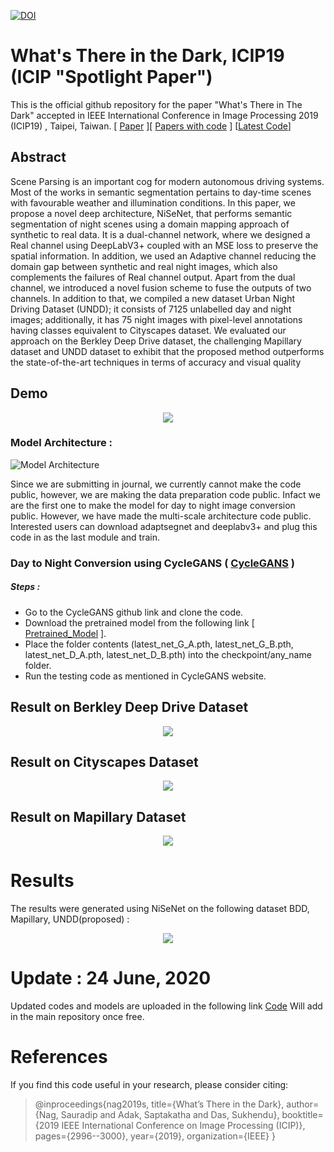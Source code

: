 [![DOI](https://zenodo.org/badge/208427167.svg)](https://zenodo.org/badge/latestdoi/208427167)


# What's There in the Dark, ICIP19 (ICIP "Spotlight Paper")

This is the official github repository for the paper "What's There in The Dark" accepted in IEEE International Conference in Image Processing 2019 (ICIP19) , Taipei, Taiwan. [ [Paper](https://ieeexplore.ieee.org/abstract/document/8803299/authors#authors) ][ [Papers with code]( https://paperswithcode.com/paper/whats-there-in-the-dark) ] [[Latest Code](https://drive.google.com/uc?id=16oC5AD9tnALHvX8_9eqOcJePkv6EEbLC&export=download)]

## Abstract 

Scene Parsing is an important cog for modern autonomous driving systems. Most of the works in semantic segmentation pertains to day-time scenes with favourable weather and illumination conditions. In this paper, we propose a novel deep architecture, NiSeNet, that performs semantic segmentation of night scenes using a domain mapping approach of synthetic to real data. It is a dual-channel network, where we designed a Real channel using DeepLabV3+ coupled with an MSE loss to preserve the spatial information. In addition, we used an Adaptive channel reducing the domain gap between synthetic and real night images, which also complements the failures of Real channel output. Apart from the dual channel, we introduced a novel fusion scheme to fuse the outputs of two channels. In addition to that, we compiled a new dataset Urban Night Driving Dataset (UNDD); it consists
of 7125 unlabelled day and night images; additionally, it has 75 night images with pixel-level annotations having classes equivalent to Cityscapes dataset. We evaluated our approach on the Berkley Deep Drive dataset, the challenging Mapillary dataset and UNDD dataset to exhibit that the proposed method outperforms the state-of-the-art techniques in terms of accuracy and visual quality

## Demo 

<p align="center">
  <img src="https://github.com/sauradip/night_image_semantic_segmentation/blob/master/images/others/demo_video.gif">
</p>


### Model Architecture : 

![Model Architecture](https://github.com/sauradip/night_image_semantic_segmentation/blob/master/images/others/archi.jpg)

Since we are submitting in journal, we currently cannot make the code public, however, we are making the data preparation code public. Infact we are the first one to make the model for day to night image conversion public. However, we have made the multi-scale architecture code public. Interested users can download adaptsegnet and deeplabv3+ and plug this code in as the last module and train. 




### Day to Night Conversion using CycleGANS ( [CycleGANS](https://github.com/junyanz/CycleGAN) )

##### Steps : 
- Go to the CycleGANS github link and clone the code.
- Download the pretrained model from the following link [ [Pretrained_Model](https://drive.google.com/open?id=1B7KvOMZI1nMkcuUrXrZnNZ0ptG2vs7Tp) ].
- Place the folder contents (latest_net_G_A.pth, latest_net_G_B.pth, latest_net_D_A.pth, latest_net_D_B.pth) into the checkpoint/any_name folder.
- Run the testing code as mentioned in CycleGANS website.

## Result on Berkley Deep Drive Dataset

<p align="center">
  <img src="https://github.com/sauradip/night_image_semantic_segmentation/blob/master/images/bdd/merge.png">
</p>

## Result on Cityscapes Dataset

<p align="center">
  <img src="https://github.com/sauradip/night_image_semantic_segmentation/blob/master/images/cityscapes/merge.png">
</p>

## Result on Mapillary Dataset

<p align="center">
  <img src="https://github.com/sauradip/night_image_semantic_segmentation/blob/master/images/mapillary/merge.png">
</p>

# Results 

The results were generated using NiSeNet on the following dataset BDD, Mapillary, UNDD(proposed) : 

<p align="center">
  <img src="https://github.com/sauradip/night_image_semantic_segmentation/blob/master/images/others/comp_result2.png">
</p>

# Update : 24 June, 2020

Updated codes and models are uploaded in the following link [Code](https://drive.google.com/uc?id=16oC5AD9tnALHvX8_9eqOcJePkv6EEbLC&export=download)
Will add in the main repository once free.

# References 

If you find this code useful in your research, please consider citing:

> @inproceedings{nag2019s,
  title={What’s There in the Dark},
  author={Nag, Sauradip and Adak, Saptakatha and Das, Sukhendu},
  booktitle={2019 IEEE International Conference on Image Processing (ICIP)},
  pages={2996--3000},
  year={2019},
  organization={IEEE}
}


